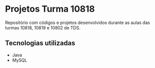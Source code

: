 # Projetos Turma 10818 
Repositório com códigos e projetos desenvolvidos durante as aulas das turmas 10818, 10819 e 10802 de TDS.

## Tecnologias utilizadas
- Java
- MySQL
